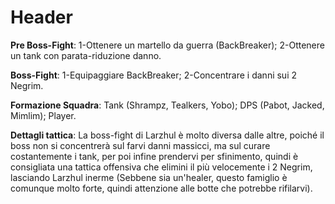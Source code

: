 <!-- TITLE: Larzhul -->
<!-- SUBTITLE: La pagina dedicata al boss di Z6F9 -->

# Header
**Pre Boss-Fight**:
1-Ottenere un martello da guerra (BackBreaker);
2-Ottenere un tank con parata-riduzione danno.

**Boss-Fight**:
1-Equipaggiare BackBreaker;
2-Concentrare i danni sui 2 Negrim.

**Formazione Squadra**:
Tank (Shrampz, Tealkers, Yobo);
DPS (Pabot, Jacked, Mimlim);
Player.

**Dettagli tattica**:
La boss-fight di Larzhul è molto diversa dalle altre, poiché il boss non si concentrerà sul farvi danni massicci, ma sul curare costantemente i tank, per poi infine prendervi per sfinimento, quindi è consigliata una tattica offensiva che elimini il più velocemente i 2 Negrim, lasciando Larzhul inerme (Sebbene sia un'healer, questo famiglio è comunque molto forte, quindi attenzione alle botte che potrebbe rifilarvi).